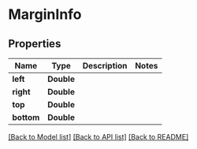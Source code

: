 
# MarginInfo


## Properties
Name | Type | Description | Notes
------------ | ------------- | ------------- | -------------
**left** | **Double** |  | 
**right** | **Double** |  | 
**top** | **Double** |  | 
**bottom** | **Double** |  | 


[[Back to Model list]](../../README.md#documentation-for-models) [[Back to API list]](../../README.md#documentation-for-api-endpoints) [[Back to README]](../../README.md)


